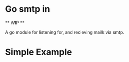 # Go smtp in

** WIP **

A go module for listening for, and recieving mailk via smtp.

# Simple Example
```

```